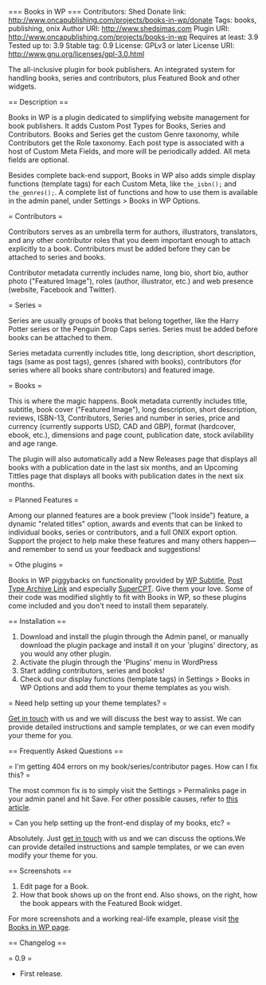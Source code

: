 === Books in WP ===
Contributors: Shed
Donate link: http://www.oncapublishing.com/projects/books-in-wp/donate
Tags: books, publishing, onix
Author URI: http://www.shedsimas.com
Plugin URI: http://www.oncapublishing.com/projects/books-in-wp
Requires at least: 3.9
Tested up to: 3.9
Stable tag: 0.9
License: GPLv3 or later
License URI: http://www.gnu.org/licenses/gpl-3.0.html

The all-inclusive plugin for book publishers. An integrated system for handling books, series and contributors, plus Featured Book and other widgets.

== Description ==

Books in WP is a plugin dedicated to simplifying website management for book publishers. It adds Custom Post Types for Books, Series and Contributors. Books and Series get the custom Genre taxonomy, while Contributors get the Role taxonomy. Each post type is associated with a host of Custom Meta Fields, and more will be periodically added. All meta fields are optional.

Besides complete back-end support, Books in WP also adds simple display functions (template tags)  for each Custom Meta, like `the_isbn();` and `the_genres();`. A complete list of functions and how to use them is available in the admin panel, under Settings > Books in WP Options.

= Contributors =

Contributors serves as an umbrella term for authors, illustrators, translators, and any other contributor roles that you deem important enough to attach explicitly to a book. Contributors must be added before they can be attached to series and books.

Contributor metadata currently includes name, long bio, short bio, author photo ("Featured Image"), roles (author, illustrator, etc.) and web presence (website, Facebook and Twitter).

= Series =

Series are usually groups of books that belong together, like the Harry Potter series or the Penguin Drop Caps series. Series must be added before books can be attached to them.

Series metadata currently includes title, long description, short description, tags (same as post tags), genres (shared with books), contributors (for series where all books share contributors) and featured image.

= Books =

This is where the magic happens. Book metadata currently includes title, subtitle, book cover ("Featured Image"), long description, short description, reviews, ISBN-13, Contributors, Series and number in series, price and currency (currently supports USD, CAD and GBP), format (hardcover, ebook, etc.), dimensions and page count, publication date, stock avilability and age range.

The plugin will also automatically add a New Releases page that displays all books with a publication date in the last six months, and an Upcoming Tittles page that displays all books with publication dates in the next six months.

= Planned Features =

Among our planned features are a book preview ("look inside") feature, a dynamic "related titles" option, awards and events that can be linked to individual books, series or contributors, and a full ONIX export option. Support the project to help make these features and many others happen—and remember to send us your feedback and suggestions!

= Othe plugins =

Books in WP piggybacks on functionality provided by [WP Subtitle](http://wordpress.org/plugins/wp-subtitle/ "WP Subtitle"), [Post Type Archive Link](http://wordpress.org/plugins/post-type-archive-links/ "Post Type Archive Link") and especially [SuperCPT](https://wordpress.org/plugins/super-cpt/ "SuperCPT"). Give them your love. Some of their code was modified slightly to fit with Books in WP, so these plugins come included and you don't need to install them separately.

== Installation ==

1. Download and install the plugin through the Admin panel, or manually download the plugin package and install it on your 'plugins' directory, as you would any other plugin.
1. Activate the plugin through the 'Plugins' menu in WordPress
1. Start adding contributors, series and books!
1. Check out our display functions (template tags) in Settings > Books in WP Options and add them to your theme templates as you wish.

= Need help setting up your theme templates? =

[Get in touch](http://www.oncapublishing.com/projects/books-in-wp) with us and we will discuss the best way to assist. We can provide detailed instructions and sample templates, or we can even modify your theme for you.

== Frequently Asked Questions ==

= I'm getting 404 errors on my book/series/contributor pages. How can I fix this? =

The most common fix is to simply visit the Settings > Permalinks page in your admin panel and hit Save. For other possible causes, refer to [this article](http://wordpress.org/ "Fixing Custom Post Type 404 Errors").

= Can you help setting up the front-end display of my books, etc? =

Absolutely. Just [get in touch](http://www.oncapublishing.com/projects/books-in-wp) with us and we can discuss the options.We can provide detailed instructions and sample templates, or we can even modify your theme for you.

== Screenshots ==

1. Edit page for a Book.
2. How that book shows up on the front end. Also shows, on the right, how the book appears with the Featured Book widget.

For more screenshots and a working real-life example, please visit [the Books in WP page](http://www.oncapublishing.com/projects/books-in-wp "Onça Publishing Projects: Books in WP").

== Changelog ==

= 0.9 =
* First release.
